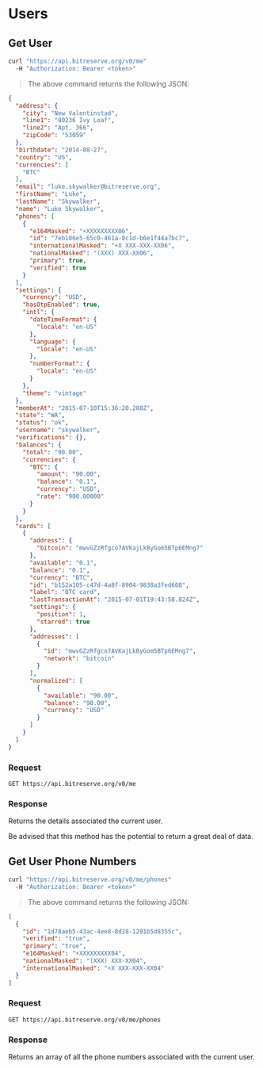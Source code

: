 # Users

## Get User

```bash
curl "https://api.bitreserve.org/v0/me"
  -H "Authorization: Bearer <token>"
```

> The above command returns the following JSON:

```json
{
  "address": {
    "city": "New Valentinstad",
    "line1": "80236 Ivy Loaf",
    "line2": "Apt. 366",
    "zipCode": "53059"
  },
  "birthdate": "2014-08-27",
  "country": "US",
  "currencies": [
    "BTC"
  ],
  "email": "luke.skywalker@bitreserve.org",
  "firstName": "Luke",
  "lastName": "Skywalker",
  "name": "Luke Skywalker",
  "phones": [
    {
      "e164Masked": "+XXXXXXXXX06",
      "id": "7eb106e5-65c0-461a-8c1d-b6e1f44a7bc7",
      "internationalMasked": "+X XXX-XXX-XX06",
      "nationalMasked": "(XXX) XXX-XX06",
      "primary": true,
      "verified": true
    }
  ],
  "settings": {
    "currency": "USD",
    "hasOtpEnabled": true,
    "intl": {
      "dateTimeFormat": {
        "locale": "en-US"
      },
      "language": {
        "locale": "en-US"
      },
      "numberFormat": {
        "locale": "en-US"
      }
    },
    "theme": "vintage"
  },
  "memberAt": "2015-07-10T15:36:20.288Z",
  "state": "WA",
  "status": "ok",
  "username": "skywalker",
  "verifications": {},
  "balances": {
    "total": "90.00",
    "currencies": {
      "BTC": {
        "amount": "90.00",
        "balance": "0.1",
        "currency": "USD",
        "rate": "900.00000"
      }
    }
  },
  "cards": [
    {
      "address": {
        "bitcoin": "mwvGZzRfgco7AVKajLkByGom5BTp6EMng7"
      },
      "available": "0.1",
      "balance": "0.1",
      "currency": "BTC",
      "id": "b152a105-c47d-4a8f-8904-9838a3fed608",
      "label": "BTC card",
      "lastTransactionAt": "2015-07-01T19:43:58.824Z",
      "settings": {
        "position": 1,
        "starred": true
      },
      "addresses": [
        {
          "id": "mwvGZzRfgco7AVKajLkByGom5BTp6EMng7",
          "network": "bitcoin"
        }
      ],
      "normalized": [
        {
          "available": "90.00",
          "balance": "90.00",
          "currency": "USD"
        }
      ]
    }
  ]
}
```

### Request

`GET https://api.bitreserve.org/v0/me`

### Response

Returns the details associated the current user.

<aside class="notice">Be advised that this method has the potential to return a great deal of data.</aside>

## Get User Phone Numbers

```bash
curl "https://api.bitreserve.org/v0/me/phones"
  -H "Authorization: Bearer <token>"
```

> The above command returns the following JSON:

```json
[
  {
    "id": "1d78aeb5-43ac-4ee8-8d28-1291b5d8355c",
    "verified": "true",
    "primary": "true",
    "e164Masked": "+XXXXXXXXX04",
    "nationalMasked": "(XXX) XXX-XX04",
    "internationalMasked": "+X XXX-XXX-XX04"
  }
]
```

### Request

`GET https://api.bitreserve.org/v0/me/phones`

### Response

Returns an array of all the phone numbers associated with the current user.
